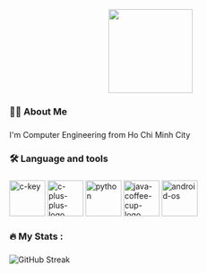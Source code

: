 <div align="center">
  <img height="150" src="https://media.giphy.com/media/M9gbBd9nbDrOTu1Mqx/giphy.gif"  />
  
</div>


<h3 align="left">👩‍💻  About Me</h3>

###

<p align="left">I'm Computer Engineering from Ho Chi Minh City<br></p>

###

<h3 align="left">🛠 Language and tools</h3>

###

<div align="left">
  <img width="64" height="64" src="https://img.icons8.com/nolan/64/c-key.png" alt="c-key"/>
  <img width="64" height="64" src="https://img.icons8.com/nolan/64/c-plus-plus-logo.png" alt="c-plus-plus-logo"/>
  <img width="64" height="64" src="https://img.icons8.com/nolan/64/python.png" alt="python"/>
  <img width="64" height="64" src="https://img.icons8.com/nolan/64/java-coffee-cup-logo.png" alt="java-coffee-cup-logo"/>
  <img width="64" height="64" src="https://img.icons8.com/nolan/64/android-os.png" alt="android-os"/>
</div>

###

<h3 align="left">🔥   My Stats :</h3>

###

![GitHub Streak](https://streak-stats.demolab.com?user=KongThanks&locale=en&mode=daily&theme=dark&hide_border=false&border_radius=5&order=3)


###

